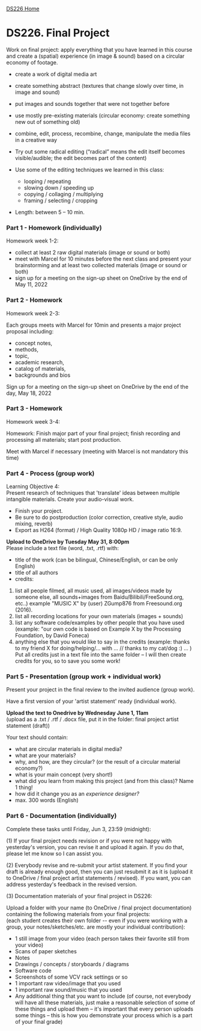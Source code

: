 [DS226 Home](home.md)

# DS226. Final Project


Work on final project: apply everything that you have learned in this course and create a (spatial) experience (in image & sound) based on a circular economy of footage.  

- create a work of digital media art  
- create something abstract (textures that change slowly over time, in image and sound)
- put images and sounds together that were not together before
- use mostly pre-existing materials (circular economy: create something new out of something old)
- combine, edit, process, recombine, change, manipulate the media files in a creative way
- Try out some radical editing (“radical” means the edit itself becomes visible/audible; the edit becomes part of the content)
- Use some of the editing techniques we learned in this class:
  - looping / repeating
  - slowing down / speeding up
  - copying / collaging / multiplying
  - framing / selecting / cropping

   
- Length: between 5 – 10 min.
  

### Part 1 - Homework (individually)

Homework week 1-2:  
- collect at least 2 raw digital materials (image or sound or both)  
- meet with Marcel for 10 minutes before the next class and present your brainstorming and at least two collected materials (image or sound or both)
- sign up for a meeting on the sign-up sheet on OneDrive by the end of May 11, 2022

### Part 2 - Homework

Homework week 2-3:  


Each groups meets with Marcel for 10min and presents a major project proposal including:  
- concept notes,
- methods,
- topic,
- academic research,
- catalog of materials,
- backgrounds and bios  

Sign up for a meeting on the sign-up sheet on OneDrive by the end of the day, May 18, 2022  

### Part 3 - Homework

Homework week 3-4:  

Homework:
Finish major part of your final project; finish recording and processing all materials; start post production.  

Meet with Marcel if necessary (meeting with Marcel is not mandatory this time)

### Part 4 - Process (group work)

Learning Objective 4:  
Present research of techniques that 'translate' ideas between multiple intangible materials.
Create your audio-visual work.

- Finish your project.
- Be sure to do postproduction (color correction, creative style, audio mixing, reverb)
- Export as H264 (format) / High Quality 1080p HD / image ratio 16:9. 

**Upload to OneDrive by Tuesday May 31, 8:00pm**  
Please include a text file (word, .txt, .rtf) with:

- title of the work (can be bilingual, Chinese/English, or can be only English)
- title of all authors
- credits:

1) list all people filmed, all music used, all images/videos made by someone else, all sounds+images from Baidu/Bilibili/FreeSound.org, etc..) example "MUSIC X" by (user) ZGump876 from Freesound.org (2016).
2) list all recording locations for your own materials (images + sounds)
3) list any software code/examples by other people that you have used (example: "our own code is based on Example X by the Processing Foundation, by David Foneca)
4) anything else that you would like to say in the credits (example: thanks to my friend X for doing/helping/... with ... // thanks to my cat/dog :) ... )  
Put all credits just in a text file into the same folder – I will then create credits for you, so to save you some work!

### Part 5 - Presentation (group work + individual work)

Present your project in the final review to the invited audience (group work).   

Have a first version of your 'artist statement' ready (individual work). 

**Upload the text to Onedrive by Wednesday June 1, 11am**  
(upload as a .txt / .rtf / .docx file, put it in the folder: final project artist statement (draft))

Your text should contain:  

- what are circular materials in digital media?
- what are your materials?
- why, and how, are they circular? (or the result of a circular material economy?)
- what is your main concept (very short!)
- what did you learn from making this project (and from this class)? Name 1 thing!
- how did it change you as an _experience designer?_
- max. 300 words (English)  

### Part 6 - Documentation (individually)

Complete these tasks until Friday, Jun 3, 23:59 (midnight):  
  
(1)
If your final project needs revision or if you were not happy with yesterday's version, you can revise it and upload it again. If you do that, please let me know so I can assist you.

(2)
Everybody revise and re-submit your artist statement. If you find your draft is already enough good, then you can just resubmit it as it is (upload it to OneDrive / final project artist statements / revised). If you want, you can address yesterday's feedback in the revised version.

(3)
Documentation materials of your final project in DS226:  
  
Upload a folder with your name (to OneDrive / final project documentation)
containing the following materials from your final projects:  
(each student creates their own folder -- even if you were working with a group, your notes/sketches/etc. are mostly your individual contribution):
  
- 1 still image from your video (each person takes their favorite still from your video)
- Scans of paper sketches
- Notes
- Drawings / concepts / storyboards / diagrams
- Software code
- Screenshots of some VCV rack settings or so
- 1 important raw video/image that you used
- 1 important raw sound/music that you used
- Any additional thing that you want to include
(of course, not everybody will have all these materials, just make a reasonable selection of some of these things and upload them – it's important that every person uploads some things – this is how you demonstrate your process which is a part of your final grade)
